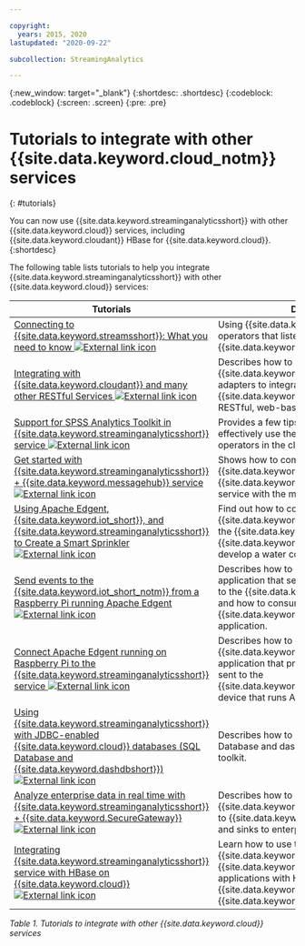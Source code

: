 ```yaml
---

copyright:
  years: 2015, 2020
lastupdated: "2020-09-22"

subcollection: StreamingAnalytics

---
```


<!-- Attribute definitions -->
{:new_window: target="_blank"}
{:shortdesc: .shortdesc}
{:codeblock: .codeblock}
{:screen: .screen}
{:pre: .pre}

# Tutorials to integrate with other {{site.data.keyword.cloud_notm}} services
{: #tutorials}


You can now use {{site.data.keyword.streaminganalyticsshort}} with other {{site.data.keyword.cloud}} services, including {{site.data.keyword.cloudant}} HBase for {{site.data.keyword.cloud}}.
{:shortdesc}

The following table lists tutorials to help you integrate {{site.data.keyword.streaminganalyticsshort}} with other {{site.data.keyword.cloud}} services:


| Tutorials | Description   |
|----------|--------|
| [Connecting to {{site.data.keyword.streamsshort}}: What you need to know ![External link icon](../../icons/launch-glyph.svg "External link icon")](https://www.ibm.com/blogs/cloud-archive/2017/02/connecting-to-streams/) | Using {{site.data.keyword.streamsshort}} operators that listen for a connection in {{site.data.keyword.streaminganalyticsshort}}  |
| [Integrating with {{site.data.keyword.cloudant}} and many other RESTful Services ![External link icon](../../icons/launch-glyph.svg "External link icon")](/docs/StreamingAnalytics?topic=StreamingAnalytics-integrating_cloudant) | Describes how to use {{site.data.keyword.streamsshort}} HTTP adapters to integrate SPL applications to {{site.data.keyword.cloudant}} and other RESTful, web-based services. |
| [Support for SPSS Analytics Toolkit in {{site.data.keyword.streaminganalyticsshort}} service ![External link icon](../../icons/launch-glyph.svg "External link icon")](https://developer.ibm.com/streamsdev/docs/spss-in-bluemix-streaming-analytics-service/) | Provides a few tips that are required to effectively use the SPSS Analytics Toolkit operators in the cloud environment. |
| [Get started with {{site.data.keyword.streaminganalyticsshort}} + {{site.data.keyword.messagehub}} service ![External link icon](../../icons/launch-glyph.svg "External link icon")](https://www.ibm.com/cloud/blog/get-started-streaming-analytics-message-hub) |  Shows how to communicate with {{site.data.keyword.messagehub}} from the {{site.data.keyword.streaminganalyticsshort}} service with the messaging toolkit. |
| [Using Apache Edgent, {{site.data.keyword.iot_short}}, and {{site.data.keyword.streaminganalyticsshort}} to Create a Smart Sprinkler ![External link icon](../../icons/launch-glyph.svg "External link icon")](https://www.ibm.com/blogs/cloud-archive/2016/06/better-analytics-with-apache-quarks/)| Find out how to combine Apache Edgent, {{site.data.keyword.streaminganalyticsshort}}, the {{site.data.keyword.iot_short}}, and other {{site.data.keyword.cloud}} services to develop a water conservation solution. |
| [Send events to the {{site.data.keyword.iot_short_notm}} from a Raspberry Pi running Apache Edgent ![External link icon](../../icons/launch-glyph.svg "External link icon")](https://developer.ibm.com/recipes/tutorials/send-events-to-the-watson-iot-platform-from-a-raspberry-pi-running-apache-edgent/)| Describes how to create an Edgent application that sends readings from a sensor to the {{site.data.keyword.iot_short_notm}}, and how to consume those events from an {{site.data.keyword.streamsshort}} application.|
| [Connect Apache Edgent running on Raspberry Pi to the {{site.data.keyword.streaminganalyticsshort}} service ![External link icon](../../icons/launch-glyph.svg "External link icon")](https://developer.ibm.com/recipes/tutorials/connect-apache-edgent-to-the-streaming-analytics-service-using-the-watson-iot-platform/)| Describes how to create a {{site.data.keyword.streaminganalyticsshort}} application that processes events that are sent to the {{site.data.keyword.iot_short_notm}} from a device that runs Apache Edgent. |
| [Using {{site.data.keyword.streaminganalyticsshort}} with JDBC-enabled {{site.data.keyword.cloud}} databases (SQL Database and {{site.data.keyword.dashdbshort}}) ![External link icon](../../icons/launch-glyph.svg "External link icon")](https://www.ibm.com/blogs/cloud-archive/2016/01/streaming-analytics-with-jdbc-enabled-databases/)	| Describes how to integrate with SQL Database and dashDB with the streamsx.jdbc toolkit.	|
| [Analyze enterprise data in real time with {{site.data.keyword.streaminganalyticsshort}} + {{site.data.keyword.SecureGateway}} ![External link icon](../../icons/launch-glyph.svg "External link icon")](https://developer.ibm.com/streamsdev/docs/connect-streaming-analytics-to-your-enterprise/) | Describes how to connect a {{site.data.keyword.SecureGateway}} tunnel to {{site.data.keyword.streamsshort}} sources and sinks to enterprise data in-motion.	|
| [Integrating {{site.data.keyword.streaminganalyticsshort}} service with HBase on {{site.data.keyword.cloud}} ![External link icon](../../icons/launch-glyph.svg "External link icon")](https://developer.ibm.com/streamsdev/docs/integrating-streams-biginsights-hbase-service-bluemix/)| Learn how to use the HBase for {{site.data.keyword.cloud}} toolkit to integrate {{site.data.keyword.streaminganalyticsshort}} applications with HBase servers in the {{site.data.keyword.bigicloudst}} in {{site.data.keyword.cloud}}.	|

*Table 1. Tutorials to integrate with other {{site.data.keyword.cloud}} services*

